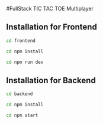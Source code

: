 #FullStack TIC TAC TOE Multiplayer

## Installation for Frontend

```bash
cd frontend
```

```bash
cd npm install
```

```bash
cd npm run dev
```

## Installation for Backend

```bash
cd backend
```

```bash
cd npm install
```

```bash
cd npm start
```
